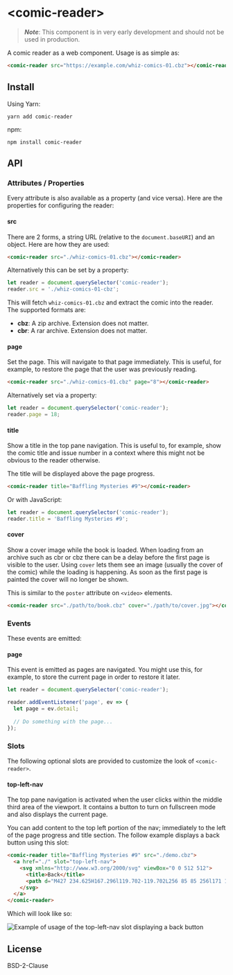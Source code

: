 # &lt;comic-reader&gt;

> ___Note___: This component is in very early development and should not be used in production.

A comic reader as a web component. Usage is as simple as:

```html
<comic-reader src="https://example.com/whiz-comics-01.cbz"></comic-reader>
```

## Install

Using Yarn:

```shell
yarn add comic-reader
```

npm:

```shell
npm install comic-reader
```

## API

### Attributes / Properties

Every attribute is also available as a property (and vice versa). Here are the properties for configuring the reader:

#### src

There are 2 forms, a string URL (relative to the `document.baseURI`) and an object. Here are how they are used:

```html
<comic-reader src="./whiz-comics-01.cbz"></comic-reader>
```

Alternatively this can be set by a property:

```js
let reader = document.querySelector('comic-reader');
reader.src = './whiz-comics-01-cbz';
```

This will fetch `whiz-comics-01.cbz` and extract the comic into the reader. The supported formats are:

* __cbz__: A zip archive. Extension does not matter.
* __cbr__: A rar archive. Extension does not matter.

#### page

Set the page. This will navigate to that page immediately. This is useful, for example, to restore the page that the user was previously reading.

```html
<comic-reader src="./whiz-comics-01.cbz" page="8"></comic-reader>
```

Alternatively set via a property:

```js
let reader = document.querySelector('comic-reader');
reader.page = 18;
```

#### title

Show a title in the top pane navigation. This is useful to, for example, show the comic title and issue number in a context where this might not be obvious to the reader otherwise.

The title will be displayed above the page progress.

```html
<comic-reader title="Baffling Mysteries #9"></comic-reader>
```

Or with JavaScript:

```js
let reader = document.querySelector('comic-reader');
reader.title = 'Baffling Mysteries #9';
```

#### cover

Show a cover image while the book is loaded. When loading from an archive such as cbr or cbz there can be a delay before the first page is visible to the user. Using `cover` lets them see an image (usually the cover of the comic) while the loading is happening. As soon as the first page is painted the cover will no longer be shown.

This is similar to the `poster` attribute on `<video>` elements.

```html
<comic-reader src="./path/to/book.cbz" cover="./path/to/cover.jpg"></comic-reader>
```

### Events

These events are emitted:

#### page

This event is emitted as pages are navigated. You might use this, for example, to store the current page in order to restore it later.

```js
let reader = document.querySelector('comic-reader');

reader.addEventListener('page', ev => {
  let page = ev.detail;
  
  // Do something with the page...
});
```

### Slots

The following optional slots are provided to customize the look of `<comic-reader>`.

#### top-left-nav

The top pane navigation is activated when the user clicks within the middle third area of the viewport. It contains a button to turn on fullscreen mode and also displays the current page.

You can add content to the top left portion of the nav; immediately to the left of the page progress and title section. The follow example displays a back button using this slot:

```html
<comic-reader title="Baffling Mysteries #9" src="./demo.cbz">
  <a href="./" slot="top-left-nav">
    <svg xmlns="http://www.w3.org/2000/svg" viewBox="0 0 512 512">
      <title>Back</title>
      <path d="M427 234.625H167.296l119.702-119.702L256 85 85 256l171 171 29.922-29.924-118.626-119.701H427v-42.75z"/>
    </svg>
  </a>
</comic-reader>
```

Which will look like so:

![Example of usage of the top-left-nav slot displaying a back button](https://user-images.githubusercontent.com/361671/53805364-ecbb3400-3f17-11e9-8ec8-0a34deaa12b6.png)

## License 

BSD-2-Clause